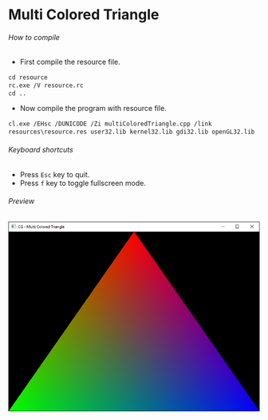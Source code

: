 Multi Colored Triangle
======================

###### How to compile

- First compile the resource file.

```
cd resource
rc.exe /V resource.rc
cd ..
```

- Now compile the program with resource file.

```
cl.exe /EHsc /DUNICODE /Zi multiColoredTriangle.cpp /link resources\resource.res user32.lib kernel32.lib gdi32.lib openGL32.lib
```

###### Keyboard shortcuts
- Press ```Esc``` key to quit.
- Press ```f``` key to toggle fullscreen mode.

###### Preview
![multiColoredTriangle][multiColoredTriangle-image]

<!-- Image declaration -->

[multiColoredTriangle-image]: ./preview/multiColoredTriangle.png "OpenGL Multi Colored Triangle"
